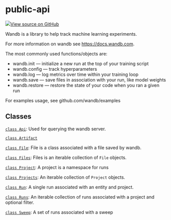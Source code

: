 # public-api

<!-- Insert buttons and diff -->


[![](https://www.tensorflow.org/images/GitHub-Mark-32px.png)View source on GitHub](https://www.github.com/wandb/client/tree/master/wandb/__init__.py)




Wandb is a library to help track machine learning experiments.


For more information on wandb see https://docs.wandb.com.

The most commonly used functions/objects are:
- wandb.init — initialize a new run at the top of your training script
- wandb.config — track hyperparameters
- wandb.log — log metrics over time within your training loop
- wandb.save — save files in association with your run, like model weights
- wandb.restore — restore the state of your code when you ran a given run

For examples usage, see github.com/wandb/examples

## Classes

[`class Api`](./public-api/Api.md): Used for querying the wandb server.

[`class Artifact`](./public-api/Artifact.md)

[`class File`](./public-api/File.md): File is a class associated with a file saved by wandb.

[`class Files`](./public-api/Files.md): Files is an iterable collection of `File` objects.

[`class Project`](./public-api/Project.md): A project is a namespace for runs

[`class Projects`](./public-api/Projects.md): An iterable collection of `Project` objects.

[`class Run`](./public-api/Run.md): A single run associated with an entity and project.

[`class Runs`](./public-api/Runs.md): An iterable collection of runs associated with a project and optional filter.

[`class Sweep`](./public-api/Sweep.md): A set of runs associated with a sweep

